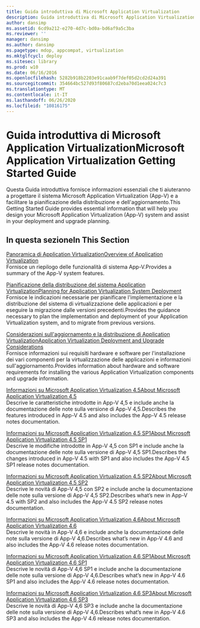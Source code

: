 ```yaml
---
title: Guida introduttiva di Microsoft Application Virtualization
description: Guida introduttiva di Microsoft Application Virtualization
author: dansimp
ms.assetid: 6cd9a212-e270-4d7c-bd0a-bd6af9a5c3ba
ms.reviewer: ''
manager: dansimp
ms.author: dansimp
ms.pagetype: mdop, appcompat, virtualization
ms.mktglfcycl: deploy
ms.sitesec: library
ms.prod: w10
ms.date: 06/16/2016
ms.openlocfilehash: 5282b918b2203e91caab9f7def05d2cd2d24a391
ms.sourcegitcommit: 354664bc527d93f80687cd2eba70d1eea024c7c3
ms.translationtype: MT
ms.contentlocale: it-IT
ms.lasthandoff: 06/26/2020
ms.locfileid: "10816175"
---
```

# <span data-ttu-id="90515-103">Guida introduttiva di Microsoft Application Virtualization</span><span class="sxs-lookup"><span data-stu-id="90515-103">Microsoft Application Virtualization Getting Started Guide</span></span>


<span data-ttu-id="90515-104">Questa Guida introduttiva fornisce informazioni essenziali che ti aiuteranno a progettare il sistema Microsoft Application Virtualization (App-V) e a facilitare la pianificazione della distribuzione e dell'aggiornamento.</span><span class="sxs-lookup"><span data-stu-id="90515-104">This Getting Started Guide provides essential information that will help you design your Microsoft Application Virtualization (App-V) system and assist in your deployment and upgrade planning.</span></span>

## <span data-ttu-id="90515-105">In questa sezione</span><span class="sxs-lookup"><span data-stu-id="90515-105">In This Section</span></span>


<a href="" id="overview-of-application-virtualization"></a>[<span data-ttu-id="90515-106">Panoramica di Application Virtualization</span><span class="sxs-lookup"><span data-stu-id="90515-106">Overview of Application Virtualization</span></span>](overview-of-application-virtualization.md)  
<span data-ttu-id="90515-107">Fornisce un riepilogo delle funzionalità di sistema App-V.</span><span class="sxs-lookup"><span data-stu-id="90515-107">Provides a summary of the App-V system features.</span></span>

<a href="" id="planning-for-application-virtualization-system-deployment"></a>[<span data-ttu-id="90515-108">Pianificazione della distribuzione del sistema Application Virtualization</span><span class="sxs-lookup"><span data-stu-id="90515-108">Planning for Application Virtualization System Deployment</span></span>](planning-for-application-virtualization-system-deployment.md)  
<span data-ttu-id="90515-109">Fornisce le indicazioni necessarie per pianificare l'implementazione e la distribuzione del sistema di virtualizzazione delle applicazioni e per eseguire la migrazione dalle versioni precedenti.</span><span class="sxs-lookup"><span data-stu-id="90515-109">Provides the guidance necessary to plan the implementation and deployment of your Application Virtualization system, and to migrate from previous versions.</span></span>

<a href="" id="application-virtualization-deployment-and-upgrade-considerations"></a>[<span data-ttu-id="90515-110">Considerazioni sull'aggiornamento e la distribuzione di Application Virtualization</span><span class="sxs-lookup"><span data-stu-id="90515-110">Application Virtualization Deployment and Upgrade Considerations</span></span>](application-virtualization-deployment-and-upgrade-considerations-copy.md)  
<span data-ttu-id="90515-111">Fornisce informazioni sui requisiti hardware e software per l'installazione dei vari componenti per la virtualizzazione delle applicazioni e informazioni sull'aggiornamento.</span><span class="sxs-lookup"><span data-stu-id="90515-111">Provides information about hardware and software requirements for installing the various Application Virtualization components and upgrade information.</span></span>

<a href="" id="about-microsoft-application-virtualization-4-5"></a>[<span data-ttu-id="90515-112">Informazioni su Microsoft Application Virtualization 4.5</span><span class="sxs-lookup"><span data-stu-id="90515-112">About Microsoft Application Virtualization 4.5</span></span>](about-microsoft-application-virtualization-45.md)  
<span data-ttu-id="90515-113">Descrive le caratteristiche introdotte in App-V 4,5 e include anche la documentazione delle note sulla versione di App-V 4,5.</span><span class="sxs-lookup"><span data-stu-id="90515-113">Describes the features introduced in App-V 4.5 and also includes the App-V 4.5 release notes documentation.</span></span>

<a href="" id="about-microsoft-application-virtualization-4-5-sp1"></a>[<span data-ttu-id="90515-114">Informazioni su Microsoft Application Virtualization 4.5 SP1</span><span class="sxs-lookup"><span data-stu-id="90515-114">About Microsoft Application Virtualization 4.5 SP1</span></span>](about-microsoft-application-virtualization-45-sp1.md)  
<span data-ttu-id="90515-115">Descrive le modifiche introdotte in App-V 4,5 con SP1 e include anche la documentazione delle note sulla versione di App-V 4,5 SP1.</span><span class="sxs-lookup"><span data-stu-id="90515-115">Describes the changes introduced in App-V 4.5 with SP1 and also includes the App-V 4.5 SP1 release notes documentation.</span></span>

<a href="" id="about-microsoft-application-virtualization-4-5-sp2"></a>[<span data-ttu-id="90515-116">Informazioni su Microsoft Application Virtualization 4.5 SP2</span><span class="sxs-lookup"><span data-stu-id="90515-116">About Microsoft Application Virtualization 4.5 SP2</span></span>](about-microsoft-application-virtualization-45-sp2.md)  
<span data-ttu-id="90515-117">Descrive le novità di App-V 4,5 con SP2 e include anche la documentazione delle note sulla versione di App-V 4,5 SP2.</span><span class="sxs-lookup"><span data-stu-id="90515-117">Describes what’s new in App-V 4.5 with SP2 and also includes the App-V 4.5 SP2 release notes documentation.</span></span>

<a href="" id="about-microsoft-application-virtualization-4-6"></a>[<span data-ttu-id="90515-118">Informazioni su Microsoft Application Virtualization 4.6</span><span class="sxs-lookup"><span data-stu-id="90515-118">About Microsoft Application Virtualization 4.6</span></span>](about-microsoft-application-virtualization-46.md)  
<span data-ttu-id="90515-119">Descrive le novità in App-V 4,6 e include anche la documentazione delle note sulla versione di App-V 4,6.</span><span class="sxs-lookup"><span data-stu-id="90515-119">Describes what’s new in App-V 4.6 and also includes the App-V 4.6 release notes documentation.</span></span>

<a href="" id="about-microsoft-application-virtualization-4-6-sp1"></a>[<span data-ttu-id="90515-120">Informazioni su Microsoft Application Virtualization 4.6 SP1</span><span class="sxs-lookup"><span data-stu-id="90515-120">About Microsoft Application Virtualization 4.6 SP1</span></span>](about-microsoft-application-virtualization-46-sp1.md)  
<span data-ttu-id="90515-121">Descrive le novità di App-V 4,6 SP1 e include anche la documentazione delle note sulla versione di App-V 4,6.</span><span class="sxs-lookup"><span data-stu-id="90515-121">Describes what’s new in App-V 4.6 SP1 and also includes the App-V 4.6 release notes documentation.</span></span>

<a href="" id="about-microsoft-application-virtualization-4-6-sp3"></a>[<span data-ttu-id="90515-122">Informazioni su Microsoft Application Virtualization 4.6 SP3</span><span class="sxs-lookup"><span data-stu-id="90515-122">About Microsoft Application Virtualization 4.6 SP3</span></span>](about-microsoft-application-virtualization-46-sp3.md)  
<span data-ttu-id="90515-123">Descrive le novità di App-V 4,6 SP3 e include anche la documentazione delle note sulla versione di App-V 4,6.</span><span class="sxs-lookup"><span data-stu-id="90515-123">Describes what’s new in App-V 4.6 SP3 and also includes the App-V 4.6 release notes documentation.</span></span>

 

 





